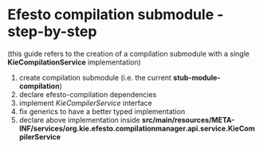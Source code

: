 Efesto compilation submodule - step-by-step
===========================================

(this guide refers to the creation of a compilation submodule with a single **KieCompilationService** implementation)

1. create compilation submodule (i.e. the current **stub-module-compilation**)
2. declare efesto-compilation dependencies
3. implement *KieCompilerService* interface
4. fix generics to have a better typed implementation
5. declare above implementation inside **src/main/resources/META-INF/services/org.kie.efesto.compilationmanager.api.service.KieCompilerService**
